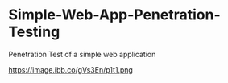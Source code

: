 # Simple-Web-App-Penetration-Testing
Penetration Test of a simple web application

https://image.ibb.co/gVs3En/p1t1.png
